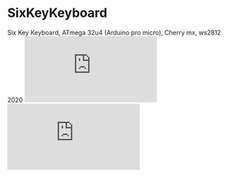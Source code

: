 # SixKeyKeyboard
Six Key Keyboard, ATmega 32u4 (Arduino pro micro), Cherry mx, ws2812 2020
![Image alt](https://github.com/asmhozyain/SixKeyKeyboard/files/11954591/bottom.layer.pdf)
![Image alt](https://github.com/asmhozyain/SixKeyKeyboard/files/11954592/top.layer.pdf)
